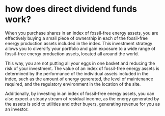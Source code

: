 # how does direct dividend funds work? 

When you purchase shares in an index of fossil-free energy assets, you are effectively buying a small piece of ownership in each of the fossil-free energy production assets included in the index. This investment strategy allows you to diversify your portfolio and gain exposure to a wide range of fossil-free energy production assets, located all around the world.

This way, you are not putting all your eggs in one basket and reducing the risk of your investment. The value of an index of fossil-free energy assets is determined by the performance of the individual assets included in the index, such as the amount of energy generated, the level of maintenance required, and the regulatory environment in the location of the site.

Additionally, by investing in an index of fossil-free energy assets, you can also expect a steady stream of residual income, as the energy generated by the assets is sold to utilities and other buyers, generating revenue for you as an investor.